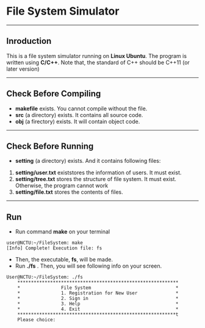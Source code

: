 # File System Simulator
---
## Inroduction
  This is a file system simulator running on **Linux Ubuntu**.
  The program is written using **C/C++**. Note that, the standard of C++ 
should be C++11 (or later version)

---
## Check Before Compiling
* **makefile** exists. You cannot compile without the file.
* **src** (a directory) exists. It contains all source code.
* **obj** (a firectory) exists. It will contain object code.

---
## Check Before Running
* **setting** (a directory) exists. And it contains following files:
1. **setting/user.txt** existstores the information of users. It must exist.
2. **setting/tree.txt** stores the structure of file system. It must exist. Otherwise, the program cannot work
3. **setting/file.txt** stores the contents of files.

---
## Run
* Run command **make** on your terminal

```
user@NCTU:~/FileSystem: make
[Info] Complete! Execution file: fs
```
* Then, the executable, **fs**, will be made.
* Run **./fs** . Then, you will see following info on your screen.

```
User@NCTU:~/FileSystem: ./fs
	***********************************************************
	*               File System                               *
	*               1. Registration for New User              *
	*               2. Sign in                                *
	*               3. Help                                   *
	*               4. Exit                                   *
	**********************************************************t
	Please choice: 

```



